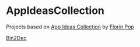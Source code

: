 # AppIdeasCollection
Projects based on [App Ideas Collection](https://github.com/florinpop17/app-ideas) by [Florin Pop](https://github.com/florinpop17)

[Bin2Dec](https://bin2dec.web.app/#/)
